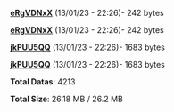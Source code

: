 [**eRgVDNxX**](/data/eRgVDNxX.txt) (13/01/23 - 22:26)- 242 bytes

[**eRgVDNxX**](/data/eRgVDNxX.txt) (13/01/23 - 22:26)- 242 bytes

[**jkPUU5QQ**](/data/jkPUU5QQ.txt) (13/01/23 - 22:26)- 1683 bytes

[**jkPUU5QQ**](/data/jkPUU5QQ.txt) (13/01/23 - 22:26)- 1683 bytes

**Total Datas**: 4213

**Total Size**: 26.18 MB / 26.2 MB